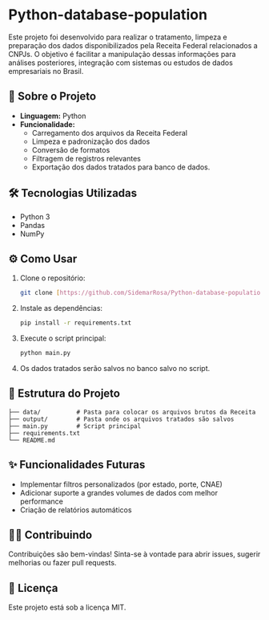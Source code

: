# Python-database-population
Este projeto foi desenvolvido para realizar o tratamento, limpeza e preparação dos dados disponibilizados pela Receita Federal relacionados a CNPJs. O objetivo é facilitar a manipulação dessas informações para análises posteriores, integração com sistemas ou estudos de dados empresariais no Brasil.

## 📂 Sobre o Projeto

- **Linguagem:** Python
- **Funcionalidade:**
  - Carregamento dos arquivos da Receita Federal
  - Limpeza e padronização dos dados
  - Conversão de formatos
  - Filtragem de registros relevantes
  - Exportação dos dados tratados para banco de dados.

## 🛠 Tecnologias Utilizadas

- Python 3
- Pandas
- NumPy

## ⚙ Como Usar

1. Clone o repositório:
   ```bash
   git clone [https://github.com/SidemarRosa/Python-database-population]
   ```

2. Instale as dependências:
   ```bash
   pip install -r requirements.txt
   ```

3. Execute o script principal:
   ```bash
   python main.py
   ```

4. Os dados tratados serão salvos no banco salvo no script.

## 📂 Estrutura do Projeto

```
├── data/          # Pasta para colocar os arquivos brutos da Receita
├── output/        # Pasta onde os arquivos tratados são salvos
├── main.py        # Script principal
├── requirements.txt
└── README.md
```

## ✨ Funcionalidades Futuras

- Implementar filtros personalizados (por estado, porte, CNAE)
- Adicionar suporte a grandes volumes de dados com melhor performance
- Criação de relatórios automáticos

## 🧑‍💻 Contribuindo

Contribuições são bem-vindas! Sinta-se à vontade para abrir issues, sugerir melhorias ou fazer pull requests.

## 📄 Licença

Este projeto está sob a licença MIT.
